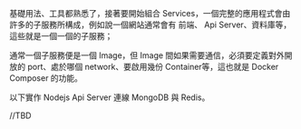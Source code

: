 基礎用法、工具都熟悉了，接著要開始組合 Services，一個完整的應用程式會由許多的子服務所構成，例如說一個網站通常會有 前端、 Api Server、資料庫等，這些就是一個一個的子服務；

通常一個子服務便是一個 Image，但 Image 間如果需要通信，必須要定義對外開放的 port、處於哪個 network、要啟用幾份 Container等，這也就是 Docker Composer 的功能。

以下實作 Nodejs Api Server 連線 MongoDB 與 Redis。

//TBD

